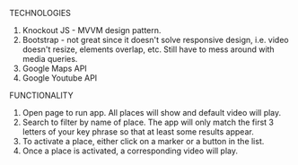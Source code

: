 TECHNOLOGIES
1. Knockout JS - MVVM design pattern.
2. Bootstrap - not great since it doesn't solve responsive design, i.e. video doesn't resize, elements overlap, etc.
Still have to mess around with media queries.
3. Google Maps API
4. Google Youtube API

FUNCTIONALITY
1. Open page to run app. All places will show and default video will play.
2. Search to filter by name of place. The app will only match the first 3 letters of your key phrase so that at least some results appear.
3. To activate a place, either click on a marker or a button in  the list.
4. Once a place is activated, a corresponding video will play.
